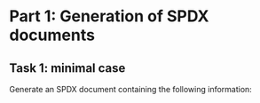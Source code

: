 # Part 1: Generation of SPDX documents
## Task 1: minimal case
Generate an SPDX document containing the following information:




